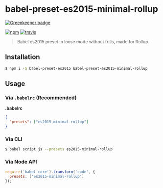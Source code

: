 # babel-preset-es2015-minimal-rollup

[![Greenkeeper badge](https://badges.greenkeeper.io/developit/babel-preset-es2015-minimal-rollup.svg)](https://greenkeeper.io/)

[![npm](https://img.shields.io/npm/v/babel-preset-es2015-minimal-rollup.svg)](http://npm.im/babel-preset-es2015-minimal-rollup)
[![travis](https://travis-ci.org/developit/babel-preset-es2015-minimal-rollup.svg?branch=master)](https://travis-ci.org/developit/babel-preset-es2015-minimal-rollup)


> Babel es2015 preset in loose mode without frills, made for Rollup.


## Installation

```sh
$ npm i -S babel-preset-es2015 babel-preset-es2015-minimal-rollup
```


## Usage

### Via `.babelrc` (Recommended)

**.babelrc**

```json
{
  "presets": ["es2015-minimal-rollup"]
}
```

### Via CLI

```sh
$ babel script.js --presets es2015-minimal-rollup
```

### Via Node API

```javascript
require('babel-core').transform('code', {
  presets: ['es2015-minimal-rollup']
});
```
